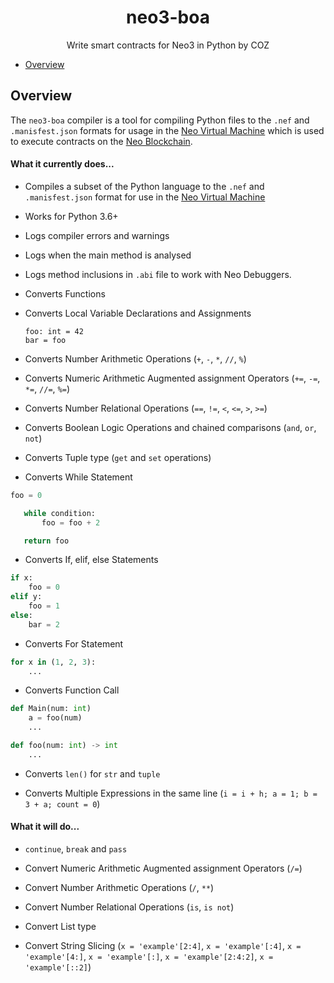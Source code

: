 <h1 align="center">neo3-boa</h1>
<p align="center">
  Write smart contracts for Neo3 in Python by COZ
</p>



- [Overview](#overview)

## Overview

The `neo3-boa` compiler is a tool for compiling Python files to the `.nef` and `.manisfest.json` formats for usage in the [Neo Virtual Machine](https://github.com/neo-project/neo-vm/) which is used to execute contracts on the [Neo Blockchain](https://github.com/neo-project/neo/).


#### What it currently does...

- Compiles a subset of the Python language to the `.nef` and `.manisfest.json` format for use in the [Neo Virtual Machine](https://github.com/neo-project/neo-vm)

- Works for Python 3.6+

- Logs compiler errors and warnings
 
- Logs when the main method is analysed
 
- Logs method inclusions in `.abi` file to work with Neo Debuggers.

- Converts Functions

- Converts Local Variable Declarations and Assignments 
    
    ```
    foo: int = 42
    bar = foo
    ```
- Converts Number Arithmetic Operations (`+`, `-`, `*`, `//`, `%`)

- Converts Numeric Arithmetic Augmented assignment Operators (`+=`, `-=`, `*=`, `//=`, `%=`)

- Converts Number Relational Operations (`==`, `!=`, `<`, `<=`, `>`, `>=`)

- Converts Boolean Logic Operations and chained comparisons (`and`, `or`, `not`)

- Converts Tuple type (`get` and `set` operations)

- Converts While Statement

 ```python
foo = 0

    while condition:
        foo = foo + 2

    return foo
 ```

- Converts If, elif, else Statements

```python
if x:
    foo = 0
elif y:
    foo = 1
else:
    bar = 2
```

- Converts For Statement

```python
for x in (1, 2, 3):
    ...
```

- Converts Function Call

```python
def Main(num: int)
    a = foo(num)
    ...

def foo(num: int) -> int
    ...
```

- Converts `len()` for `str` and `tuple`

- Converts Multiple Expressions in the same line (`i = i + h; a = 1; b = 3 + a; count = 0`)

#### What it will do...

- `continue`, `break` and `pass`

- Convert Numeric Arithmetic Augmented assignment Operators (`/=`)

- Convert Number Arithmetic Operations (`/`, `**`)

- Convert Number Relational Operations (`is`, `is not`)

- Convert List type

- Convert String Slicing (`x = 'example'[2:4]`, `x = 'example'[:4]`, `x = 'example'[4:]`, `x = 'example'[:]`, `x = 'example'[2:4:2]`, `x = 'example'[::2]`)
